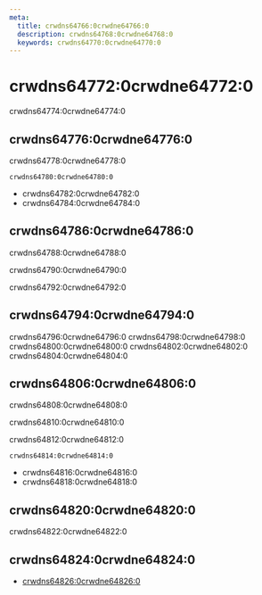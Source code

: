 ```yaml
---
meta:
  title: crwdns64766:0crwdne64766:0
  description: crwdns64768:0crwdne64768:0
  keywords: crwdns64770:0crwdne64770:0
---
```


# crwdns64772:0crwdne64772:0
crwdns64774:0crwdne64774:0

<entry-ad />

## crwdns64776:0crwdne64776:0
crwdns64778:0crwdne64778:0

`crwdns64780:0crwdne64780:0`
- crwdns64782:0crwdne64782:0
- crwdns64784:0crwdne64784:0


## crwdns64786:0crwdne64786:0
crwdns64788:0crwdne64788:0

  crwdns64790:0crwdne64790:0

  crwdns64792:0crwdne64792:0

## crwdns64794:0crwdne64794:0
crwdns64796:0crwdne64796:0
<alert type="success">crwdns64798:0crwdne64798:0</alert>
<alert type="info">crwdns64800:0crwdne64800:0</alert>
<alert type="warning">crwdns64802:0crwdne64802:0</alert>
<alert type="error">crwdns64804:0crwdne64804:0</alert>

## crwdns64806:0crwdne64806:0
crwdns64808:0crwdne64808:0

  crwdns64810:0crwdne64810:0

  crwdns64812:0crwdne64812:0

  `crwdns64814:0crwdne64814:0`
  - crwdns64816:0crwdne64816:0
  - crwdns64818:0crwdne64818:0

## crwdns64820:0crwdne64820:0
crwdns64822:0crwdne64822:0

## crwdns64824:0crwdne64824:0
  - [crwdns64826:0crwdne64826:0]()

<doc-footer />
